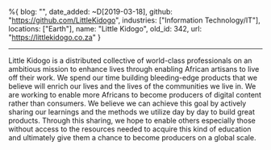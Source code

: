 %{
  blog: "",
  date_added: ~D[2019-03-18],
  github: "https://github.com/LittleKidogo",
  industries: ["Information Technology/IT"],
  locations: ["Earth"],
  name: "Little Kidogo",
  old_id: 342,
  url: "https://littlekidogo.co.za"
}

---

Little Kidogo is a distributed collective of world-class professionals on an ambitious mission to enhance lives through enabling African artisans to live off their work. We spend our time building bleeding-edge products that we believe will enrich our lives and the lives of the communities we live in. We are working to enable more Africans to become producers of digital content rather than consumers. We believe we can achieve this goal by actively sharing our learnings and the methods we utilize day by day to build great products. Through this sharing, we hope to enable others especially those without access to the resources needed to acquire this kind of education and ultimately give them a chance to become producers on a global scale.
